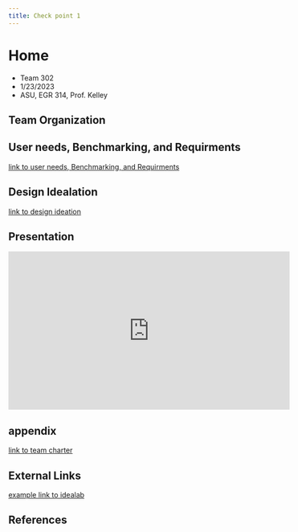 ```yaml
---
title: Check point 1
---
```


# Home
* Team 302
* 1/23/2023
* ASU, EGR 314, Prof. Kelley

## Team Organization



## User needs, Benchmarking, and Requirments
[link to user needs, Benchmarking, and Requirments](/team-302-team-charter.md)

## Design Idealation


[link to design ideation](/design-ideation.md)

## Presentation

<iframe width="560" height="315" src="https://www.youtube.com/embed/XPlsDYkBCSw" title="YouTube video player" frameborder="0" allow="accelerometer; autoplay; clipboard-write; encrypted-media; gyroscope; picture-in-picture; web-share" allowfullscreen></iframe>

## appendix
[link to team charter](/team-302-team-charter.md)
## External Links

[example link to idealab](https://idealab.asu.edu)


## References
